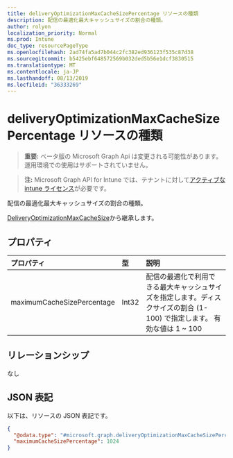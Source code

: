 ```yaml
---
title: deliveryOptimizationMaxCacheSizePercentage リソースの種類
description: 配信の最適化最大キャッシュサイズの割合の種類。
author: rolyon
localization_priority: Normal
ms.prod: Intune
doc_type: resourcePageType
ms.openlocfilehash: 2ad74fa5ad7b044c2fc382ed936123f535c87d38
ms.sourcegitcommit: b5425ebf648572569b032ded5b56e1dcf3830515
ms.translationtype: MT
ms.contentlocale: ja-JP
ms.lasthandoff: 08/13/2019
ms.locfileid: "36333269"
---
```

# <a name="deliveryoptimizationmaxcachesizepercentage-resource-type"></a>deliveryOptimizationMaxCacheSizePercentage リソースの種類

> **重要:** ベータ版の Microsoft Graph Api は変更される可能性があります。運用環境での使用はサポートされていません。

> **注:** Microsoft Graph API for Intune では、テナントに対して[アクティブな intune ライセンス](https://go.microsoft.com/fwlink/?linkid=839381)が必要です。

配信の最適化最大キャッシュサイズの割合の種類。


[DeliveryOptimizationMaxCacheSize](../resources/intune-deviceconfig-deliveryoptimizationmaxcachesize.md)から継承します。

## <a name="properties"></a>プロパティ
|プロパティ|型|説明|
|:---|:---|:---|
|maximumCacheSizePercentage|Int32|配信の最適化で利用できる最大キャッシュサイズを指定します。ディスクサイズの割合 (1-100) で指定します。 有効な値は 1 ~ 100|

## <a name="relationships"></a>リレーションシップ
なし

## <a name="json-representation"></a>JSON 表記
以下は、リソースの JSON 表記です。
<!-- {
  "blockType": "resource",
  "@odata.type": "microsoft.graph.deliveryOptimizationMaxCacheSizePercentage"
}
-->
``` json
{
  "@odata.type": "#microsoft.graph.deliveryOptimizationMaxCacheSizePercentage",
  "maximumCacheSizePercentage": 1024
}
```



